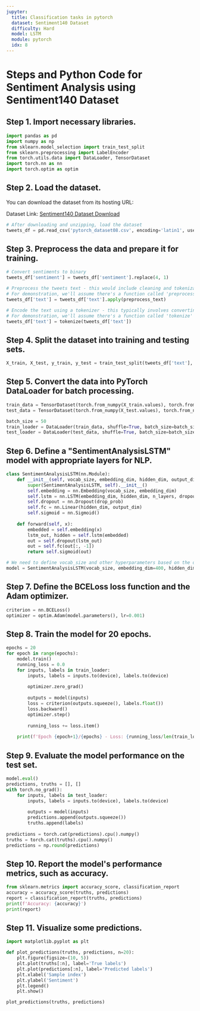 ```yaml
---
jupyter:
  title: Classification tasks in pytorch
  dataset: Sentiment140 Dataset
  difficulty: Hard
  model: LSTM
  module: pytorch
  idx: 8
---
```

# Steps and Python Code for Sentiment Analysis using Sentiment140 Dataset

## Step 1. Import necessary libraries.

```python
import pandas as pd
import numpy as np
from sklearn.model_selection import train_test_split
from sklearn.preprocessing import LabelEncoder
from torch.utils.data import DataLoader, TensorDataset
import torch.nn as nn
import torch.optim as optim
```

## Step 2. Load the dataset.

You can download the dataset from its hosting URL:

Dataset Link: [Sentiment140 Dataset Download](http://cs.stanford.edu/people/alecmgo/trainingandtestdata.zip)

```python
# After downloading and unzipping, load the dataset
tweets_df = pd.read_csv('pytorch_dataset08.csv', encoding='latin1', usecols=[0,5], names=['sentiment', 'text'])
```

## Step 3. Preprocess the data and prepare it for training.

```python
# Convert sentiments to binary
tweets_df['sentiment'] = tweets_df['sentiment'].replace(4, 1)

# Preprocess the tweets text - this would include cleaning and tokenization
# For demonstration, we'll assume there's a function called 'preprocess_text' available
tweets_df['text'] = tweets_df['text'].apply(preprocess_text)

# Encode the text using a tokenizer - this typically involves converting text to sequences of integers
# For demonstration, we'll assume there's a function called 'tokenize' available
tweets_df['text'] = tokenize(tweets_df['text'])
```

## Step 4. Split the dataset into training and testing sets.

```python
X_train, X_test, y_train, y_test = train_test_split(tweets_df['text'], tweets_df['sentiment'], test_size=0.2, random_state=42)
```

## Step 5. Convert the data into PyTorch DataLoader for batch processing.

```python
train_data = TensorDataset(torch.from_numpy(X_train.values), torch.from_numpy(y_train.values))
test_data = TensorDataset(torch.from_numpy(X_test.values), torch.from_numpy(y_test.values))

batch_size = 50
train_loader = DataLoader(train_data, shuffle=True, batch_size=batch_size)
test_loader = DataLoader(test_data, shuffle=True, batch_size=batch_size)
```

## Step 6. Define a "SentimentAnalysisLSTM" model with appropriate layers for NLP.

```python
class SentimentAnalysisLSTM(nn.Module):
    def __init__(self, vocab_size, embedding_dim, hidden_dim, output_dim, n_layers, drop_prob=0.5):
        super(SentimentAnalysisLSTM, self).__init__()
        self.embedding = nn.Embedding(vocab_size, embedding_dim)
        self.lstm = nn.LSTM(embedding_dim, hidden_dim, n_layers, dropout=drop_prob, batch_first=True)
        self.dropout = nn.Dropout(drop_prob)
        self.fc = nn.Linear(hidden_dim, output_dim)
        self.sigmoid = nn.Sigmoid()
        
    def forward(self, x):
        embedded = self.embedding(x)
        lstm_out, hidden = self.lstm(embedded)
        out = self.dropout(lstm_out)
        out = self.fc(out[:, -1])
        return self.sigmoid(out)

# We need to define vocab_size and other hyperparameters based on the dataset
model = SentimentAnalysisLSTM(vocab_size, embedding_dim=400, hidden_dim=256, output_dim=1, n_layers=2)
```

## Step 7. Define the BCELoss loss function and the Adam optimizer.

```python
criterion = nn.BCELoss()
optimizer = optim.Adam(model.parameters(), lr=0.001)
```

## Step 8. Train the model for 20 epochs.

```python
epochs = 20
for epoch in range(epochs):
    model.train()
    running_loss = 0.0
    for inputs, labels in train_loader:
        inputs, labels = inputs.to(device), labels.to(device)
        
        optimizer.zero_grad()
        
        outputs = model(inputs)
        loss = criterion(outputs.squeeze(), labels.float())
        loss.backward()
        optimizer.step()
        
        running_loss += loss.item()
    
    print(f'Epoch {epoch+1}/{epochs} - Loss: {running_loss/len(train_loader)}')
```

## Step 9. Evaluate the model performance on the test set.

```python
model.eval()
predictions, truths = [], []
with torch.no_grad():
    for inputs, labels in test_loader:
        inputs, labels = inputs.to(device), labels.to(device)
        
        outputs = model(inputs)
        predictions.append(outputs.squeeze())
        truths.append(labels)
        
predictions = torch.cat(predictions).cpu().numpy()
truths = torch.cat(truths).cpu().numpy()
predictions = np.round(predictions)
```
 
## Step 10. Report the model's performance metrics, such as accuracy.

```python
from sklearn.metrics import accuracy_score, classification_report
accuracy = accuracy_score(truths, predictions)
report = classification_report(truths, predictions)
print(f'Accuracy: {accuracy}')
print(report)
```

## Step 11. Visualize some predictions.

```python
import matplotlib.pyplot as plt

def plot_predictions(truths, predictions, n=20):
    plt.figure(figsize=(10, 5))
    plt.plot(truths[:n], label='True labels')
    plt.plot(predictions[:n], label='Predicted labels')
    plt.xlabel('Sample index')
    plt.ylabel('Sentiment')
    plt.legend()
    plt.show()

plot_predictions(truths, predictions)
```
